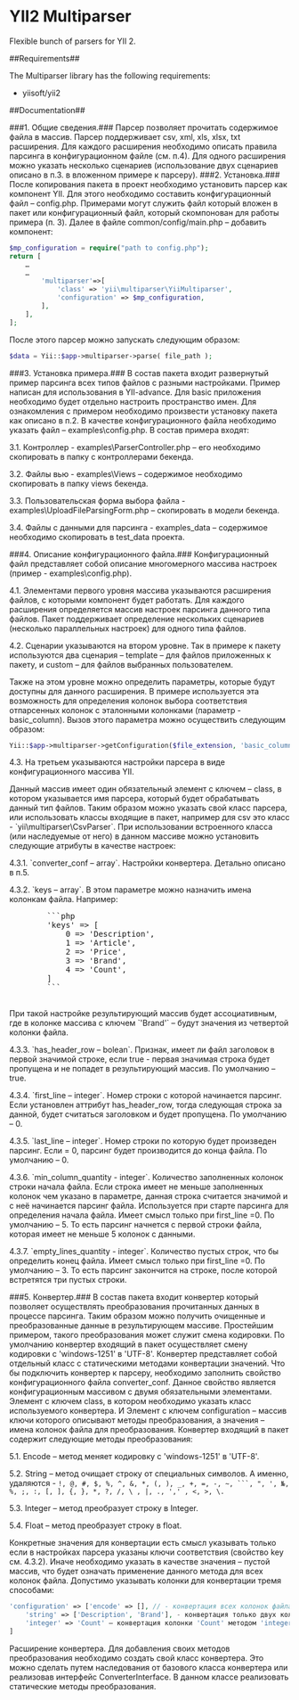YII2 Multiparser
==================
Flexible bunch of parsers for YII 2.

##Requirements##

The Multiparser library has the following requirements:

 - yiisoft/yii2

##Documentation##

###1.	Общие сведения.###
Парсер позволяет прочитать содержимое файла в массив. Парсер поддерживает csv, xml, xls, xlsx, txt расширения. Для каждого расширения необходимо описать правила парсинга в конфигурационном файле (см. п.4). Для одного расширения можно указать несколько сценариев (использование двух сценариев описано в п.3. в вложенном примере к парсеру).
###2.	Установка.###
После копирования пакета в проект необходимо установить парсер как компонент YII. Для этого необходимо составить конфигурационный файл – config.php. Примерами могут служить файл который вложен в пакет или конфигурационный файл, который скомпонован для работы примера (п. 3). Далее в файле common/config/main.php – добавить компонент:

```php
$mp_configuration = require("path to config.php");
return [
    …
	…
        'multiparser'=>[
            'class' => 'yii\multiparser\YiiMultiparser',
            'configuration' => $mp_configuration,
        ],
    ],
];
```
После этого парсер можно запускать следующим образом:
```php
$data = Yii::$app->multiparser->parse( file_path );
```

###3.	Установка примера.###
В состав пакета входит развернутый пример парсинга всех типов файлов с разными настройками. Пример написан для использования в YII-advance. Для basic приложения необходимо будет отдельно настроить пространство имен.
 Для ознакомления с примером необходимо произвести установку пакета как описано в п.2. В качестве конфигурационного файла необходимо указать файл – examples\config.php.
В состав примера входят:
    <p>3.1. Контроллер - examples\ParserController.php – его необходимо скопировать в папку с контроллерами бекенда.</p> 
    <p>3.2. Файлы вью - examples\Views – содержимое необходимо скопировать в папку views бекенда. </p>
    <p>3.3. Пользовательская форма выбора файла - examples\UploadFileParsingForm.php – скопировать в модели бекенда.</p>
    <p>3.4. Файлы с данными для парсинга - examples\_data – содержимое необходимо скопировать в test\_data проекта.</p>

###4.	Описание конфигурационного файла.###
Конфигурационный файл представляет собой описание многомерного массива настроек (пример - examples\config.php). 
    <p>4.1. Элементами первого уровня массива указываются расширения файлов, с которыми компонент будет работать. Для каждого расширения определяется массив настроек парсинга данного типа файлов. Пакет поддерживает определение нескольких сценариев (несколько параллельных настроек) для одного типа файлов.</p> 
    <p>4.2. Сценарии указываются на втором уровне. Так в примере к пакету используются два сценария – template – для файлов приложенных к пакету, и custom – для файлов выбранных пользователем.</p>
Также на этом уровне можно определить параметры, которые будут доступны для данного расширения. В примере используется эта возможность для определения колонок выбора соответствия отпарсенных колонок с эталонными колонками (параметр - basic_column). Вызов этого параметра можно осуществить следующим образом:
```php
Yii::$app->multiparser->getConfiguration($file_extension, 'basic_column');
```
<p>4.3. На третьем указываются настройки парсера в виде конфигурационного массива YII.</p>
Данный массив имеет один обязательный элемент с ключем – class, в котором указывается имя парсера, который будет обрабатывать данный тип файлов. Таким образом можно указать свой класс парсера, или использовать классы входящие в пакет, например для csv это класс - `yii\multiparser\CsvParser`.
При использовании встроенного класса (или наследуемые от него) в данном массиве можно установить следующие атрибуты в качестве настроек: 
        <p>4.3.1. `converter_conf – array`. Настройки конвертера. Детально описано в п.5.</p>
        <p>4.3.2. `keys – array`. В этом параметре можно назначить имена колонкам файла. Например:</p>
        <pre>
        ```php
        'keys' => [
            0 => 'Description',
            1 => 'Article',
            2 => 'Price',
            3 => 'Brand',
            4 => 'Count',
        ]
        ```
        </pre>
При такой настройке результирующий массив будет ассоциативным, где в колонке массива с ключем `'Brand'` – будут значения из четвертой колонки файла.
        <p>4.3.3. `has_header_row – bolean`. Признак, имеет ли файл заголовок в первой значимой строке, если true - первая значимая строка будет пропущена и не попадет в результирующий массив. По умолчанию – true.</p>
        <p>4.3.4. `first_line – integer`. Номер строки с которой начинается парсинг. Если установлен аттрибут has_header_row, тогда следующая строка за данной, будет считаться заголовком и будет пропущена. По умолчанию – 0.</p>
        <p>4.3.5. `last_line – integer`. Номер строки по которую будет произведен парсинг. Если = 0, парсинг будет производится до конца файла. По умолчанию – 0.</p>
        <p>4.3.6. `min_column_quantity  - integer`. Количество заполненных колонок строки начала файла. Если строка имеет не меньше заполненных колонок чем указано в параметре, данная строка считается значимой и с неё начинается парсинг файла. Используется при старте парсинга для определения начала файла. Имеет смысл только при first_line =0. По умолчанию – 5. То есть парсинг начнется с первой строки файла, которая имеет не меньше 5 колонок с данными.</p>
        <p>4.3.7. `empty_lines_quantity - integer`. Количество пустых строк, что бы определить конец файла. Имеет смысл только при first_line =0. По умолчанию – 3. То есть парсинг закончится на строке, после которой встретятся три пустых строки.</p>

###5.	Конвертер.###
В состав пакета входит конвертер который позволяет осуществлять преобразования прочитанных данных в процессе парсинга. Таким образом можно получить очищенные и преобразованные данные в результирующем массиве. Простейшим примером, такого преобразования может служит смена кодировки. По умолчанию конвертер входящий в пакет осуществляет смену кодировки с 'windows-1251' в 'UTF-8'.
Конвертер представляет собой отдельный класс с статическими методами конвертации значений. Что бы подключить конвертер к парсеру, необходимо заполнить свойство конфигурационного файла converter_conf.
Данное свойство является  конфигурационным массивом с двумя обязательными элементами. Элемент с ключем class, в котором необходимо указать класс используемого конвертера. И Элемент с ключем configuration – массив ключи которого описывают методы преобразования, а значения – имена колонок файла для преобразования.
Конвертер входящий в пакет содержит следующие методы преобразования:
    <p>5.1. Encode – метод меняет кодировку с 'windows-1251' в 'UTF-8'.</p>
    <p>5.2. String – метод очищает строку от специальных символов. А именно, удаляются - `!, @, #, $, %, ^, &, *, (, ), _, +, =, -, ~, ```, ", ', №, %, ;, :, [, ], {, }, *, ?, /, \ , |, ., ',' , <, >, \.`</p>
    <p>5.3. Integer – метод преобразует строку в Integer.</p>
    <p>5.4. Float – метод преобразует строку в float.</p>
Конкретные значения для конвертации есть смысл указывать только если в настройках парсера указаны ключи соответствия (свойство key см. 4.3.2). Иначе необходимо указать в качестве значения – пустой массив, что будет означать применение данного метода для всех колонок файла.
Допустимо указывать колонки для конвертации тремя способами:
```php
'configuration' => ['encode' => [], // - конвертация всех колонок файла методом 'encode'
    'string' => ['Description', 'Brand'], - конвертация только двух колонок методом 'string'
    'integer' => 'Count' – конвертация колонки 'Count' методом 'integer'
]
```
Расширение конвертера.
Для добавления своих методов преобразования необходимо создать свой класс конвертера. Это можно сделать путем наследования от базового класса конвертера или реализовав интерфейс ConverterInterface. В данном классе реализовать статические методы преобразования.



